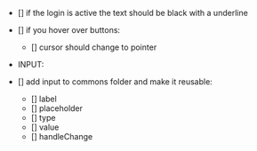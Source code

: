 - [] if the login is active the text should be black with a underline
- [] if you hover over buttons:

  - [] cursor should change to pointer

- INPUT:
- [] add input to commons folder and make it reusable:
  - [] label
  - [] placeholder
  - [] type
  - [] value
  - [] handleChange
